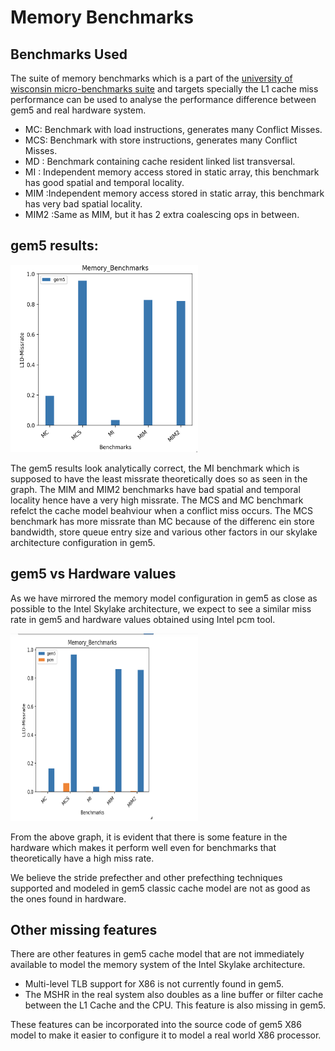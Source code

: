 # Memory Benchmarks

## Benchmarks Used

The suite of memory benchmarks which is a part of the [university of wisconsin micro-benchmarks suite](https://github.com/VerticalResearchGroup/microbench) and targets specially the L1 cache miss performance can be used to analyse the performance difference between gem5 and real hardware system.

- MC:  Benchmark with load instructions, generates many Conflict Misses.
- MCS: Benchmark with store instructions, generates many Conflict Misses.
- MD : Benchmark containing cache resident linked list transversal.
- MI : Independent memory access stored in static array, this benchmark has good spatial and temporal locality.
- MIM :Independent memory access stored in static array, this benchmark has very bad spatial locality.
- MIM2 :Same as MIM, but it has 2 extra coalescing ops in between.

## gem5 results:

<img src="../images/memory_benchmarks_gem5.png" width="300" height="300">

The gem5 results look analytically correct, the MI benchmark which is supposed to have the least missrate theoretically does so as seen in the graph. The MIM and MIM2 benchmarks have bad spatial and temporal locality hence have a very high missrate. The MCS and MC benchmark refelct the cache model beahviour when a conflict miss occurs. The MCS benchmark has more missrate than MC because of the differenc ein store bandwidth, store queue entry size and various other factors in our skylake architecture configuration in gem5.

## gem5 vs Hardware values

As we have mirrored the memory model configuration in gem5 as close as possible to the Intel Skylake architecture, we expect to see a similar miss rate in gem5 and hardware values obtained using Intel pcm tool.

<img src="../images/memory_benchmarks_hw.png" width="300" height="300">

From the above graph, it is evident that there is some feature in the hardware which makes it perform well even for benchmarks that theoretically have a high miss rate.

We believe the stride prefecther and other prefecthing techniques supported and modeled in gem5 classic cache model are not as good as the ones found in hardware.

## Other missing features

There are other features in gem5 cache model that are not immediately available to model the memory system of the  Intel Skylake architecture. 
- Multi-level TLB support for X86 is not currently found in gem5. 
- The MSHR in the real system also doubles as a line buffer or filter cache between the L1 Cache and the CPU. This feature is also missing in gem5.

These features can be incorporated into the source code of gem5 X86 model to make it easier to configure it to model a real world X86 processor.
